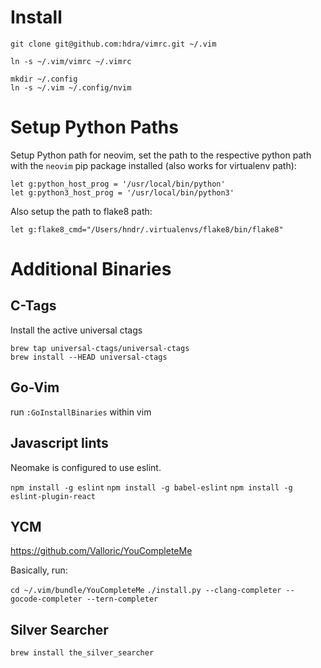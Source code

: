 # Install
```
git clone git@github.com:hdra/vimrc.git ~/.vim

ln -s ~/.vim/vimrc ~/.vimrc

mkdir ~/.config
ln -s ~/.vim ~/.config/nvim
```

# Setup Python Paths

Setup Python path for neovim, set the path to the respective python path
with the `neovim` pip package installed (also works for virtualenv path):

    let g:python_host_prog = '/usr/local/bin/python'
    let g:python3_host_prog = '/usr/local/bin/python3'

Also setup the path to flake8 path:

    let g:flake8_cmd="/Users/hndr/.virtualenvs/flake8/bin/flake8"


# Additional Binaries

## C-Tags

Install the active universal ctags

    brew tap universal-ctags/universal-ctags
    brew install --HEAD universal-ctags


## Go-Vim

run `:GoInstallBinaries` within vim


## Javascript lints
Neomake is configured to use eslint.

`npm install -g eslint`
`npm install -g babel-eslint`
`npm install -g eslint-plugin-react`


## YCM

https://github.com/Valloric/YouCompleteMe

Basically, run:

`cd ~/.vim/bundle/YouCompleteMe`
`./install.py --clang-completer --gocode-completer --tern-completer`


## Silver Searcher

`brew install the_silver_searcher`

